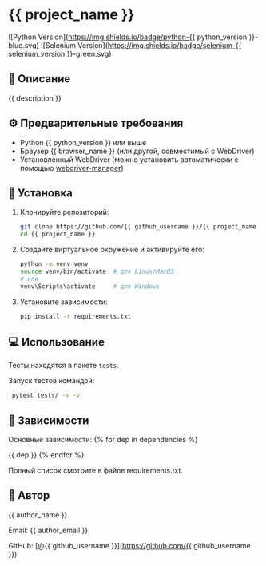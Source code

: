 # {{ project_name }}


![Python Version](https://img.shields.io/badge/python-{{ python_version }}-blue.svg)
![Selenium Version](https://img.shields.io/badge/selenium-{{ selenium_version }}-green.svg)


## 📖 Описание

{{ description }}

## ⚙️ Предварительные требования

*   Python {{ python_version }} или выше
*   Браузер {{ browser_name }} (или другой, совместимый с WebDriver)
*   Установленный WebDriver (можно установить автоматически с помощью [webdriver-manager](https://pypi.org/project/webdriver-manager/))

## 🚀 Установка

1.  Клонируйте репозиторий:
    ```bash
    git clone https://github.com/{{ github_username }}/{{ project_name }}.git
    cd {{ project_name }}
    ```

2.  Создайте виртуальное окружение и активируйте его:
    ```bash
    python -m venv venv
    source venv/bin/activate  # для Linux/MacOS
    # или
    venv\Scripts\activate     # для Windows
    ```

3.  Установите зависимости:
    ```bash
    pip install -r requirements.txt
    ```

## 💻 Использование

Тесты находятся  в пакете `tests`.

Запуск тестов командой:
```bash
 pytest tests/ -s -v
 ```



## 🤝 Зависимости
Основные зависимости:
{% for dep in dependencies %}

{{ dep }}
{% endfor %}

Полный список смотрите в файле requirements.txt.

## 👤 Автор
{{ author_name }}

Email: {{ author_email }}

GitHub: [@{{ github_username }}](https://github.com/{{ github_username }})
